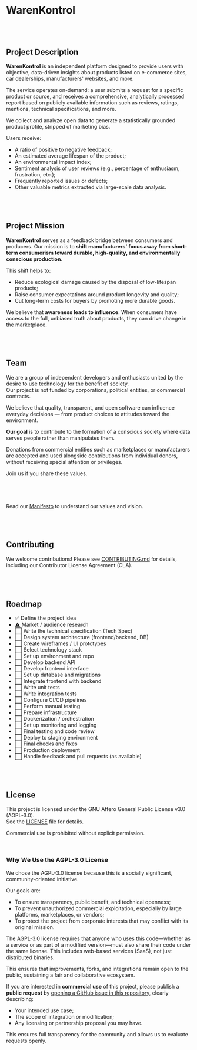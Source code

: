 # WarenKontrol
## &nbsp;

## Project Description

**WarenKontrol** is an independent platform designed to provide users with objective, data-driven insights about products listed on e-commerce sites, car dealerships, manufacturers' websites, and more.

The service operates on-demand: a user submits a request for a specific product or source, and receives a comprehensive, analytically processed report based on publicly available information such as reviews, ratings, mentions, technical specifications, and more.

We collect and analyze open data to generate a statistically grounded product profile, stripped of marketing bias.

Users receive:

* A ratio of positive to negative feedback;
* An estimated average lifespan of the product;
* An environmental impact index;
* Sentiment analysis of user reviews (e.g., percentage of enthusiasm, frustration, etc.);
* Frequently reported issues or defects;
* Other valuable metrics extracted via large-scale data analysis.

## &nbsp;

## Project Mission

**WarenKontrol** serves as a feedback bridge between consumers and producers.
Our mission is to **shift manufacturers' focus away from short-term consumerism toward durable, high-quality, and environmentally conscious production**.

This shift helps to:

* Reduce ecological damage caused by the disposal of low-lifespan products;
* Raise consumer expectations around product longevity and quality;
* Cut long-term costs for buyers by promoting more durable goods.

We believe that **awareness leads to influence**.
When consumers have access to the full, unbiased truth about products, they can drive change in the marketplace.

## &nbsp;

## Team

We are a group of independent developers and enthusiasts united by the desire to use technology for the benefit of society.  
Our project is not funded by corporations, political entities, or commercial contracts.

We believe that quality, transparent, and open software can influence everyday decisions — from product choices to attitudes toward the environment.

**Our goal** is to contribute to the formation of a conscious society where data serves people rather than manipulates them.

Donations from commercial entities such as marketplaces or manufacturers are accepted and used alongside contributions from individual donors, without receiving special attention or privileges.

Join us if you share these values.

## &nbsp;

Read our [Manifesto](./MANIFESTO.md) to understand our values and vision.

## &nbsp;

## Contributing

We welcome contributions! Please see [CONTRIBUTING.md](./CONTRIBUTING.md) for details, including our Contributor License Agreement (CLA).

## &nbsp;

## Roadmap

- ✅ Define the project idea  
- ⚠️ Market / audience research  
- ⬜ Write the technical specification (Tech Spec)  
- ⬜ Design system architecture (frontend/backend, DB)  
- ⬜ Create wireframes / UI prototypes  
- ⬜ Select technology stack  
- ⬜ Set up environment and repo  
- ⬜ Develop backend API  
- ⬜ Develop frontend interface  
- ⬜ Set up database and migrations  
- ⬜ Integrate frontend with backend  
- ⬜ Write unit tests  
- ⬜ Write integration tests  
- ⬜ Configure CI/CD pipelines  
- ⬜ Perform manual testing  
- ⬜ Prepare infrastructure  
- ⬜ Dockerization / orchestration  
- ⬜ Set up monitoring and logging  
- ⬜ Final testing and code review  
- ⬜ Deploy to staging environment  
- ⬜ Final checks and fixes  
- ⬜ Production deployment  
- ⬜ Handle feedback and pull requests (as available)


## &nbsp;

## License

This project is licensed under the GNU Affero General Public License v3.0 (AGPL-3.0).  
See the [LICENSE](./LICENSE) file for details.

Commercial use is prohibited without explicit permission.

&nbsp;<br>

### Why We Use the AGPL-3.0 License

We chose the AGPL-3.0 license because this is a socially significant, community-oriented initiative.

Our goals are:

- To ensure transparency, public benefit, and technical openness;
- To prevent unauthorized commercial exploitation, especially by large platforms, marketplaces, or vendors;
- To protect the project from corporate interests that may conflict with its original mission.

The AGPL-3.0 license requires that anyone who uses this code—whether as a service or as part of a modified version—must also share their code under the same license. This includes web-based services (SaaS), not just distributed binaries.

This ensures that improvements, forks, and integrations remain open to the public, sustaining a fair and collaborative ecosystem.

If you are interested in **commercial use** of this project, please publish a **public request** by [opening a GitHub issue in this repository](../../issues), clearly describing:

- Your intended use case;
- The scope of integration or modification;
- Any licensing or partnership proposal you may have.

This ensures full transparency for the community and allows us to evaluate requests openly.
